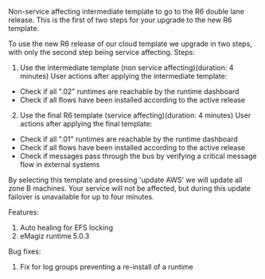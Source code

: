 Non-service affecting intermediate template to go to the R6 double lane release. This is the first of two steps for your upgrade to the new R6 template.

To use the new R6 release of our cloud template we upgrade in two steps, with only the second step being service affecting.
Steps:
1) Use the intermediate template (non service affecting)(duration: 4 minutes)
User actions after applying the intermediate template:
- Check if all ".02" runtimes are reachable by the runtime dashboard
- Check if all flows have been installed according to the active release
2) Use the final R6 template (service affecting)(duration: 4 minutes)
User actions after applying the final template:
- Check if all ".01" runtimes are reachable by the runtime dashboard
- Check if all flows have been installed according to the active release
- Check if messages pass through the bus by verifying a critical message flow in external systems

By selecting this template and pressing 'update AWS' we will update all zone B machines. Your service will not be affected, but during this update failover is unavailable for up to four minutes.

Features:
1) Auto healing for EFS locking
2) eMagiz runtime 5.0.3

Bug fixes:
1) Fix for log groups preventing a re-install of a runtime
